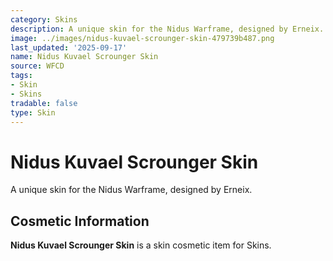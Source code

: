 ```yaml
---
category: Skins
description: A unique skin for the Nidus Warframe, designed by Erneix.
image: ../images/nidus-kuvael-scrounger-skin-479739b487.png
last_updated: '2025-09-17'
name: Nidus Kuvael Scrounger Skin
source: WFCD
tags:
- Skin
- Skins
tradable: false
type: Skin
---
```


# Nidus Kuvael Scrounger Skin

A unique skin for the Nidus Warframe, designed by Erneix.

## Cosmetic Information

**Nidus Kuvael Scrounger Skin** is a skin cosmetic item for Skins.


